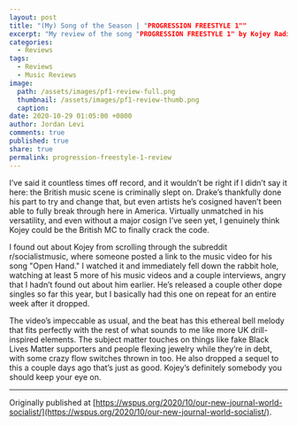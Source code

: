 ```yaml
---
layout: post
title: "(My) Song of the Season | "PROGRESSION FREESTYLE 1""
excerpt: "My review of the song "PROGRESSION FREESTYLE 1" by Kojey Radical."
categories:
  - Reviews
tags:
  - Reviews
  - Music Reviews
image: 
  path: /assets/images/pf1-review-full.png
  thumbnail: /assets/images/pf1-review-thumb.png
  caption:
date: 2020-10-29 01:05:00 +0800
author: Jordan Levi
comments: true
published: true
share: true
permalink: progression-freestyle-1-review
---
```

I’ve said it countless times off record, and it wouldn’t be right if I didn’t say it here: the British music scene is criminally slept on. Drake’s thankfully done his part to try and change that, but even artists he’s cosigned haven’t been able to fully break through here in America. Virtually unmatched in his versatility, and even without a major cosign I’ve seen yet, I genuinely think Kojey could be the British MC to finally crack the code.

I found out about Kojey from scrolling through the subreddit r/socialistmusic, where someone posted a link to the music video for his song "Open Hand." I watched it and immediately fell down the rabbit hole, watching at least 5 more of his music videos and a couple interviews, angry that I hadn’t found out about him earlier. He’s released a couple other dope singles so far this year, but I basically had this one on repeat for an entire week after it dropped.

The video’s impeccable as usual, and the beat has this ethereal bell melody that fits perfectly with the rest of what sounds to me like more UK drill-inspired elements. The subject matter touches on things like fake Black Lives Matter supporters and people flexing jewelry while they’re in debt, with some crazy flow switches thrown in too. He also dropped a sequel to this a couple days ago that’s just as good. Kojey’s definitely somebody you should keep your eye on.

<hr>

Originally published at [https://wspus.org/2020/10/our-new-journal-world-socialist/](https://wspus.org/2020/10/our-new-journal-world-socialist/).
